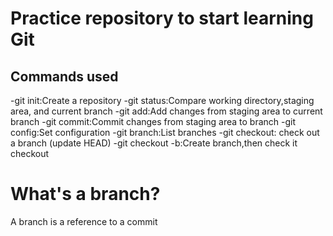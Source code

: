 # Practice repository to start learning Git

## Commands used

-git init:Create a repository
-git status:Compare working directory,staging area, and current branch
-git add:Add changes from staging area to current branch
-git commit:Commit changes from staging area to branch
-git config:Set configuration
-git branch:List branches
-git checkout: check out a branch (update HEAD)
-git checkout -b:Create branch,then check it checkout

# What's a branch?

A branch is a reference to a commit
